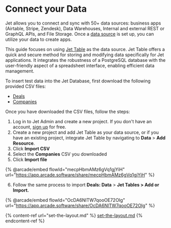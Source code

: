 # Connect your Data

Jet allows you to connect and sync with 50+ data sources: business apps (Airtable, Stripe, Zendesk), Data Warehouses, Internal and external REST or GraphQL APIs, and File Storage. Once a [data source](../../user-guide/integrations/) is set up, you can utilize your data to create apps.

This guide focuses on using [Jet Table](../../user-guide/integrations/jet-tables/) as the data source. Jet Table offers a quick and secure method for storing and modifying data specifically for Jet applications. It integrates the robustness of a PostgreSQL database with the user-friendly aspect of a spreadsheet interface, enabling efficient data management.

To insert test data into the Jet Database, first download the following provided CSV files:

* [Deals](https://res.cloudinary.com/djpvkoh3s/raw/upload/v1699733056/csv%20samples/xuh4l4yizbrwktvbxoae.csv)
* [Companies](https://res.cloudinary.com/djpvkoh3s/raw/upload/v1699733056/csv%20samples/oqak5ieur1t4rgvjkwdx.csv)

Once you have downloaded the CSV files, follow the steps:

1. Log in to Jet Admin and create a new project. If you don't have an account, [sign up](https://app.jetadmin.io/register) for free.
2. Create a new project and add Jet Table as your data source, or if you have an existing project, integrate Jet Table by navigating to **Data** > **Add Resource**.
3. Click **Import CSV**&#x20;
4. Select the **Companies** CSV you downloaded
5. Click **Import file**

{% @arcade/embed flowId="mecpHbmAMz6gVq1gjYiH" url="https://app.arcade.software/share/mecpHbmAMz6gVq1gjYiH" %}

6. Follow the same process to import **Deals: Data** > **Jet Tables > Add or Import.**

{% @arcade/embed flowId="OcDA6NlTW7qooOE72OIg" url="https://app.arcade.software/share/OcDA6NlTW7qooOE72OIg" %}

{% content-ref url="set-the-layout.md" %}
[set-the-layout.md](set-the-layout.md)
{% endcontent-ref %}
